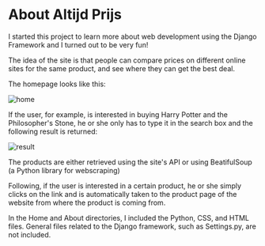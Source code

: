 # About Altijd Prijs


I started this project to learn more about web development using the Django Framework and I turned out to be very fun!

The idea of the site is that people can compare prices on different online sites for the same product, and see where they can get the best deal.

The homepage looks like this:

![home](https://user-images.githubusercontent.com/24839014/51786456-d37ad700-2164-11e9-9480-fd4d0afad229.png)


If the user, for example, is interested in buying Harry Potter and the Philosopher's Stone, he or she only has to type it in the search box and the following result is returned:

![result](https://user-images.githubusercontent.com/24839014/51786520-bbf01e00-2165-11e9-94cb-db7bbbf6ae79.png)

The products are either retrieved using the site's API or using BeatifulSoup (a Python library for webscraping)

Following, if the user is interested in a certain product, he or she simply clicks on the link and is automatically taken to the product page of the website from where the product is coming from.


In the Home and About directories, I included the Python, CSS, and HTML files. General files related to the Django framework, such as Settings.py, are not included.
